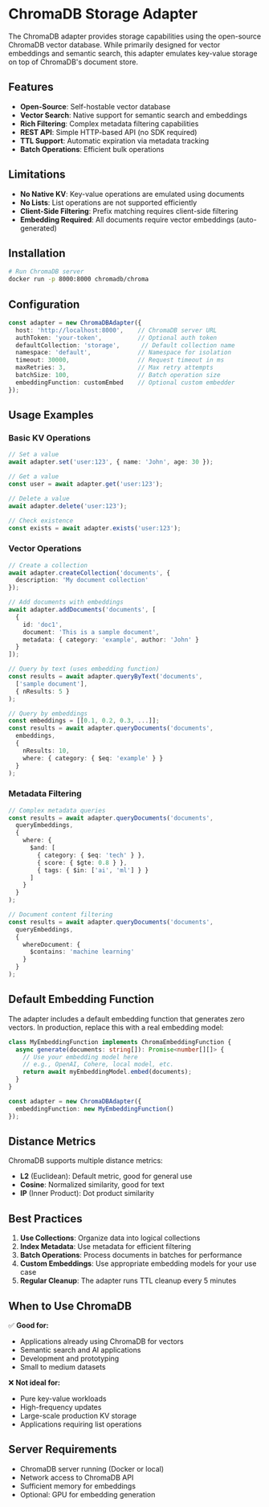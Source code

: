# ChromaDB Storage Adapter

The ChromaDB adapter provides storage capabilities using the open-source ChromaDB vector database. While primarily designed for vector embeddings and semantic search, this adapter emulates key-value storage on top of ChromaDB's document store.

## Features

- **Open-Source**: Self-hostable vector database
- **Vector Search**: Native support for semantic search and embeddings
- **Rich Filtering**: Complex metadata filtering capabilities
- **REST API**: Simple HTTP-based API (no SDK required)
- **TTL Support**: Automatic expiration via metadata tracking
- **Batch Operations**: Efficient bulk operations

## Limitations

- **No Native KV**: Key-value operations are emulated using documents
- **No Lists**: List operations are not supported efficiently
- **Client-Side Filtering**: Prefix matching requires client-side filtering
- **Embedding Required**: All documents require vector embeddings (auto-generated)

## Installation

```bash
# Run ChromaDB server
docker run -p 8000:8000 chromadb/chroma
```

## Configuration

```typescript
const adapter = new ChromaDBAdapter({
  host: 'http://localhost:8000',    // ChromaDB server URL
  authToken: 'your-token',          // Optional auth token
  defaultCollection: 'storage',      // Default collection name
  namespace: 'default',             // Namespace for isolation
  timeout: 30000,                   // Request timeout in ms
  maxRetries: 3,                    // Max retry attempts
  batchSize: 100,                   // Batch operation size
  embeddingFunction: customEmbed    // Optional custom embedder
});
```

## Usage Examples

### Basic KV Operations

```typescript
// Set a value
await adapter.set('user:123', { name: 'John', age: 30 });

// Get a value
const user = await adapter.get('user:123');

// Delete a value
await adapter.delete('user:123');

// Check existence
const exists = await adapter.exists('user:123');
```

### Vector Operations

```typescript
// Create a collection
await adapter.createCollection('documents', {
  description: 'My document collection'
});

// Add documents with embeddings
await adapter.addDocuments('documents', [
  {
    id: 'doc1',
    document: 'This is a sample document',
    metadata: { category: 'example', author: 'John' }
  }
]);

// Query by text (uses embedding function)
const results = await adapter.queryByText('documents', 
  ['sample document'],
  { nResults: 5 }
);

// Query by embeddings
const embeddings = [[0.1, 0.2, 0.3, ...]];
const results = await adapter.queryDocuments('documents',
  embeddings,
  { 
    nResults: 10,
    where: { category: { $eq: 'example' } }
  }
);
```

### Metadata Filtering

```typescript
// Complex metadata queries
const results = await adapter.queryDocuments('documents',
  queryEmbeddings,
  {
    where: {
      $and: [
        { category: { $eq: 'tech' } },
        { score: { $gte: 0.8 } },
        { tags: { $in: ['ai', 'ml'] } }
      ]
    }
  }
);

// Document content filtering
const results = await adapter.queryDocuments('documents',
  queryEmbeddings,
  {
    whereDocument: {
      $contains: 'machine learning'
    }
  }
);
```

## Default Embedding Function

The adapter includes a default embedding function that generates zero vectors. In production, replace this with a real embedding model:

```typescript
class MyEmbeddingFunction implements ChromaEmbeddingFunction {
  async generate(documents: string[]): Promise<number[][]> {
    // Use your embedding model here
    // e.g., OpenAI, Cohere, local model, etc.
    return await myEmbeddingModel.embed(documents);
  }
}

const adapter = new ChromaDBAdapter({
  embeddingFunction: new MyEmbeddingFunction()
});
```

## Distance Metrics

ChromaDB supports multiple distance metrics:

- **L2** (Euclidean): Default metric, good for general use
- **Cosine**: Normalized similarity, good for text
- **IP** (Inner Product): Dot product similarity

## Best Practices

1. **Use Collections**: Organize data into logical collections
2. **Index Metadata**: Use metadata for efficient filtering
3. **Batch Operations**: Process documents in batches for performance
4. **Custom Embeddings**: Use appropriate embedding models for your use case
5. **Regular Cleanup**: The adapter runs TTL cleanup every 5 minutes

## When to Use ChromaDB

✅ **Good for:**
- Applications already using ChromaDB for vectors
- Semantic search and AI applications
- Development and prototyping
- Small to medium datasets

❌ **Not ideal for:**
- Pure key-value workloads
- High-frequency updates
- Large-scale production KV storage
- Applications requiring list operations

## Server Requirements

- ChromaDB server running (Docker or local)
- Network access to ChromaDB API
- Sufficient memory for embeddings
- Optional: GPU for embedding generation 